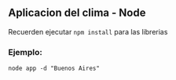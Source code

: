 ## Aplicacion del clima - Node



Recuerden ejecutar ```npm install``` para las librerias



### Ejemplo:
```
node app -d "Buenos Aires" 

```